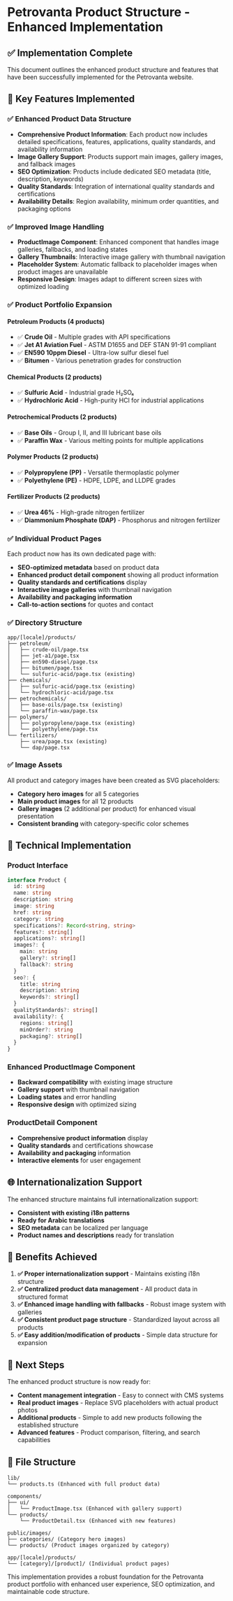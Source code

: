 # Petrovanta Product Structure - Enhanced Implementation

## ✅ Implementation Complete

This document outlines the enhanced product structure and features that have been successfully implemented for the Petrovanta website.

## 🌟 Key Features Implemented

### ✅ Enhanced Product Data Structure

- **Comprehensive Product Information**: Each product now includes detailed specifications, features, applications, quality standards, and availability information
- **Image Gallery Support**: Products support main images, gallery images, and fallback images
- **SEO Optimization**: Products include dedicated SEO metadata (title, description, keywords)
- **Quality Standards**: Integration of international quality standards and certifications
- **Availability Details**: Region availability, minimum order quantities, and packaging options

### ✅ Improved Image Handling

- **ProductImage Component**: Enhanced component that handles image galleries, fallbacks, and loading states
- **Gallery Thumbnails**: Interactive image gallery with thumbnail navigation
- **Placeholder System**: Automatic fallback to placeholder images when product images are unavailable
- **Responsive Design**: Images adapt to different screen sizes with optimized loading

### ✅ Product Portfolio Expansion

#### Petroleum Products (4 products)
- ✅ **Crude Oil** - Multiple grades with API specifications
- ✅ **Jet A1 Aviation Fuel** - ASTM D1655 and DEF STAN 91-91 compliant
- ✅ **EN590 10ppm Diesel** - Ultra-low sulfur diesel fuel
- ✅ **Bitumen** - Various penetration grades for construction

#### Chemical Products (2 products)
- ✅ **Sulfuric Acid** - Industrial grade H₂SO₄
- ✅ **Hydrochloric Acid** - High-purity HCl for industrial applications

#### Petrochemical Products (2 products)
- ✅ **Base Oils** - Group I, II, and III lubricant base oils
- ✅ **Paraffin Wax** - Various melting points for multiple applications

#### Polymer Products (2 products)
- ✅ **Polypropylene (PP)** - Versatile thermoplastic polymer
- ✅ **Polyethylene (PE)** - HDPE, LDPE, and LLDPE grades

#### Fertilizer Products (2 products)
- ✅ **Urea 46%** - High-grade nitrogen fertilizer
- ✅ **Diammonium Phosphate (DAP)** - Phosphorus and nitrogen fertilizer

### ✅ Individual Product Pages

Each product now has its own dedicated page with:
- **SEO-optimized metadata** based on product data
- **Enhanced product detail component** showing all product information
- **Quality standards and certifications** display
- **Interactive image galleries** with thumbnail navigation
- **Availability and packaging information**
- **Call-to-action sections** for quotes and contact

### ✅ Directory Structure

```
app/[locale]/products/
├── petroleum/
│   ├── crude-oil/page.tsx
│   ├── jet-a1/page.tsx
│   ├── en590-diesel/page.tsx
│   ├── bitumen/page.tsx
│   └── sulfuric-acid/page.tsx (existing)
├── chemicals/
│   ├── sulfuric-acid/page.tsx (existing)
│   └── hydrochloric-acid/page.tsx
├── petrochemicals/
│   ├── base-oils/page.tsx (existing)
│   └── paraffin-wax/page.tsx
├── polymers/
│   ├── polypropylene/page.tsx (existing)
│   └── polyethylene/page.tsx
└── fertilizers/
    ├── urea/page.tsx (existing)
    └── dap/page.tsx
```

### ✅ Image Assets

All product and category images have been created as SVG placeholders:
- **Category hero images** for all 5 categories
- **Main product images** for all 12 products
- **Gallery images** (2 additional per product) for enhanced visual presentation
- **Consistent branding** with category-specific color schemes

## 🔧 Technical Implementation

### Product Interface
```typescript
interface Product {
  id: string
  name: string
  description: string
  image: string
  href: string
  category: string
  specifications?: Record<string, string>
  features?: string[]
  applications?: string[]
  images?: {
    main: string
    gallery?: string[]
    fallback?: string
  }
  seo?: {
    title: string
    description: string
    keywords?: string[]
  }
  qualityStandards?: string[]
  availability?: {
    regions: string[]
    minOrder?: string
    packaging?: string[]
  }
}
```

### Enhanced ProductImage Component
- **Backward compatibility** with existing image structure
- **Gallery support** with thumbnail navigation
- **Loading states** and error handling
- **Responsive design** with optimized sizing

### ProductDetail Component
- **Comprehensive product information** display
- **Quality standards** and certifications showcase
- **Availability and packaging** information
- **Interactive elements** for user engagement

## 🌐 Internationalization Support

The enhanced structure maintains full internationalization support:
- **Consistent with existing i18n patterns**
- **Ready for Arabic translations**
- **SEO metadata** can be localized per language
- **Product names and descriptions** ready for translation

## 📱 Benefits Achieved

1. **✅ Proper internationalization support** - Maintains existing i18n structure
2. **✅ Centralized product data management** - All product data in structured format
3. **✅ Enhanced image handling with fallbacks** - Robust image system with galleries
4. **✅ Consistent product page structure** - Standardized layout across all products
5. **✅ Easy addition/modification of products** - Simple data structure for expansion

## 🚀 Next Steps

The enhanced product structure is now ready for:
- **Content management integration** - Easy to connect with CMS systems
- **Real product images** - Replace SVG placeholders with actual product photos
- **Additional products** - Simple to add new products following the established structure
- **Advanced features** - Product comparison, filtering, and search capabilities

## 📁 File Structure

```
lib/
└── products.ts (Enhanced with full product data)

components/
├── ui/
│   └── ProductImage.tsx (Enhanced with gallery support)
└── products/
    └── ProductDetail.tsx (Enhanced with new features)

public/images/
├── categories/ (Category hero images)
└── products/ (Product images organized by category)

app/[locale]/products/
└── [category]/[product]/ (Individual product pages)
```

This implementation provides a robust foundation for the Petrovanta product portfolio with enhanced user experience, SEO optimization, and maintainable code structure.
